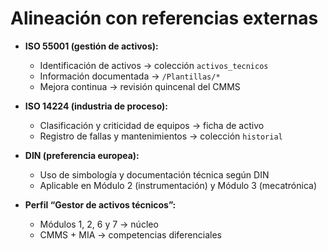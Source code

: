 # Alineación con referencias externas

- **ISO 55001 (gestión de activos):**
  - Identificación de activos → colección `activos_tecnicos`
  - Información documentada → `/Plantillas/*`
  - Mejora continua → revisión quincenal del CMMS

- **ISO 14224 (industria de proceso):**
  - Clasificación y criticidad de equipos → ficha de activo
  - Registro de fallas y mantenimientos → colección `historial`

- **DIN (preferencia europea):**
  - Uso de simbología y documentación técnica según DIN
  - Aplicable en Módulo 2 (instrumentación) y Módulo 3 (mecatrónica)

- **Perfil “Gestor de activos técnicos”:**
  - Módulos 1, 2, 6 y 7 → núcleo
  - CMMS + MIA → competencias diferenciales
